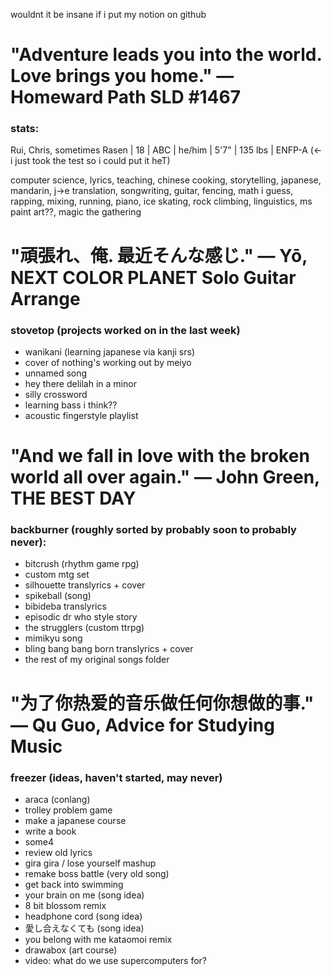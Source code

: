 wouldnt it be insane if i put my notion on github

# "Adventure leads you into the world. Love brings you home." — Homeward Path SLD #1467

### stats:
Rui, Chris, sometimes Rasen | 18 | ABC | he/him | 5'7" | 135 lbs | ENFP-A (<- i just took the test so i could put it heT)

computer science, lyrics, teaching, chinese cooking, storytelling, japanese, mandarin, j->e translation, songwriting, guitar, fencing, 
math i guess, rapping, mixing, running, piano, ice skating, rock climbing, linguistics, ms paint art??, magic the gathering

# "頑張れ、俺. 最近そんな感じ." — Yō, NEXT COLOR PLANET Solo Guitar Arrange

### stovetop (projects worked on in the last week)
- wanikani (learning japanese via kanji srs)
- cover of nothing's working out by meiyo
- unnamed song
- hey there delilah in a minor
- silly crossword
- learning bass i think??
- acoustic fingerstyle playlist

# "And we fall in love with the broken world all over again." — John Green, THE BEST DAY

### backburner (roughly sorted by probably soon to probably never):
- bitcrush (rhythm game rpg)
- custom mtg set
- silhouette translyrics + cover
- spikeball (song)
- bibideba translyrics
- episodic dr who style story
- the strugglers (custom ttrpg)
- mimikyu song
- bling bang bang born translyrics + cover
- the rest of my original songs folder

# "为了你热爱的音乐做任何你想做的事." — Qu Guo, Advice for Studying Music

### freezer (ideas, haven't started, may never)
- araca (conlang)
- trolley problem game
- make a japanese course
- write a book
- some4
- review old lyrics
- gira gira / lose yourself mashup
- remake boss battle (very old song)
- get back into swimming
- your brain on me (song idea)
- 8 bit blossom remix
- headphone cord (song idea)
- 愛し合えなくても (song idea)
- you belong with me kataomoi remix
- drawabox (art course)
- video: what do we use supercomputers for?
